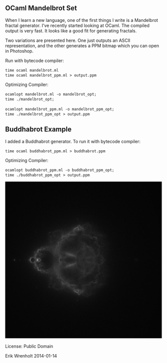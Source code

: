 OCaml Mandelbrot Set
--------------------

When I learn a new language, one of the first things I write is a Mandelbrot fractal generator. I've recently started looking at OCaml. The compiled output is very fast. It looks like a good fit for generating fractals.

Two variations are presented here. One just outputs an ASCII representation, and the other generates a PPM bitmap which you can open in Photoshop.

Run with bytecode compiler:

	time ocaml mandelbrot.ml
	time ocaml mandelbrot_ppm.ml > output.ppm

Optimizing Compiler:

	ocamlopt mandelbrot.ml -o mandelbrot_opt;
	time ./mandelbrot_opt;
	
	ocamlopt mandelbrot_ppm.ml -o mandelbrot_ppm_opt;
	time ./mandelbrot_ppm_opt > output.ppm

Buddhabrot Example
-

I added a Buddhabrot generator. To run it with bytecode compiler:

	time ocaml buddhabrot_ppm.ml > buddhabrot.ppm

Optimizing Compiler:

	ocamlopt buddhabrot_ppm.ml -o buddhabrot_ppm_opt;
	time ./buddhabrot_ppm_opt > output.ppm
	
![Buddhabrot Example Image](/buddhabrot.png "Buddhabrot Example")

License: Public Domain

Erik Wrenholt 2014-01-14
